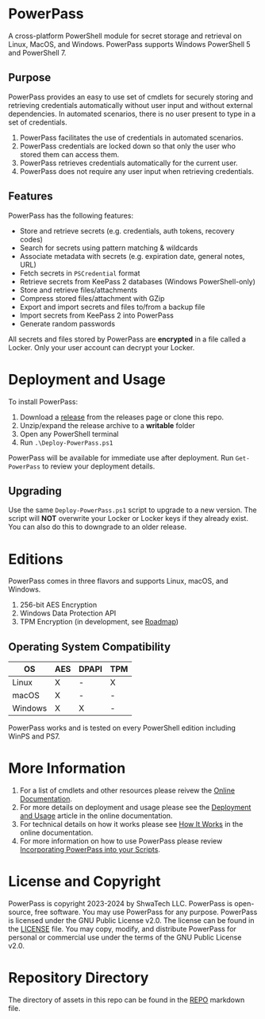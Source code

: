 # PowerPass
A cross-platform PowerShell module for secret storage and retrieval on Linux, MacOS, and Windows.
PowerPass supports Windows PowerShell 5 and PowerShell 7.

## Purpose
PowerPass provides an easy to use set of cmdlets for securely storing and retrieving credentials automatically without user input and without external dependencies. In automated scenarios, there is no user present to type in a set of credentials.

1. PowerPass facilitates the use of credentials in automated scenarios.
2. PowerPass credentials are locked down so that only the user who stored them can access them.
3. PowerPass retrieves credentials automatically for the current user.
4. PowerPass does not require any user input when retrieving credentials.

## Features
PowerPass has the following features:

* Store and retrieve secrets (e.g. credentials, auth tokens, recovery codes)
* Search for secrets using pattern matching & wildcards
* Associate metadata with secrets (e.g. expiration date, general notes, URL)
* Fetch secrets in `PSCredential` format
* Retrieve secrets from KeePass 2 databases (Windows PowerShell-only)
* Store and retrieve files/attachments
* Compress stored files/attachment with GZip
* Export and import secrets and files to/from a backup file
* Import secrets from KeePass 2 into PowerPass
* Generate random passwords

All secrets and files stored by PowerPass are **encrypted** in a file called a Locker.
Only your user account can decrypt your Locker.

# Deployment and Usage
To install PowerPass:

1. Download a [release](https://github.com/chopinrlz/powerpass/releases) from the releases page or clone this repo.
2. Unzip/expand the release archive to a **writable** folder
3. Open any PowerShell terminal
4. Run `.\Deploy-PowerPass.ps1`

PowerPass will be available for immediate use after deployment.
Run `Get-PowerPass` to review your deployment details.

## Upgrading
Use the same `Deploy-PowerPass.ps1` script to upgrade to a new version.
The script will **NOT** overwrite your Locker or Locker keys if they already exist.
You can also do this to downgrade to an older release.

# Editions
PowerPass comes in three flavors and supports Linux, macOS, and Windows.
1. 256-bit AES Encryption
2. Windows Data Protection API
3. TPM Encryption (in development, see [Roadmap](https://chopinrlz.github.io/powerpass/roadmap))

## Operating System Compatibility
| OS | AES | DPAPI | TPM |
| - | - | - | - |
| Linux | X | - | X |
| macOS | X | - | - |
| Windows | X | X | - |

PowerPass works and is tested on every PowerShell edition including WinPS and PS7.

# More Information
1. For a list of cmdlets and other resources please reivew the [Online Documentation](https://chopinrlz.github.io/powerpass).
2. For more details on deployment and usage please see the [Deployment and Usage](https://chopinrlz.github.io/powerpass/deployment) article in the online documentation.
3. For technical details on how it works please see [How It Works](https://chopinrlz.github.io/powerpass/readme-cont) in the online documentation.
4. For more information on how to use PowerPass please review [Incorporating PowerPass into your Scripts](https://chopinrlz.github.io/powerpass/usage).

# License and Copyright
PowerPass is copyright 2023-2024 by ShwaTech LLC.
PowerPass is open-source, free software. You may use PowerPass for any purpose.
PowerPass is licensed under the GNU Public License v2.0.
The license can be found in the [LICENSE](https://github.com/chopinrlz/powerpass/blob/main/LICENSE) file.
You may copy, modify, and distribute PowerPass for personal or commercial use under the terms of the GNU Public License v2.0.

# Repository Directory
The directory of assets in this repo can be found in the [REPO](https://github.com/chopinrlz/powerpass/blob/main/REPO.md) markdown file.